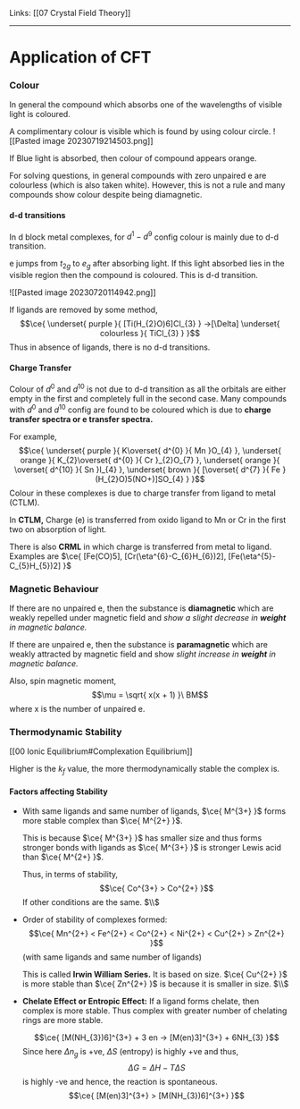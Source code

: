 Links: [[07 Crystal Field Theory]]
___
# Application of CFT
### Colour
In general the compound which absorbs one of the wavelengths of visible light is coloured. 

A complimentary colour is visible which is found by using colour circle. 
![[Pasted image 20230719214503.png]]

If Blue light is absorbed, then colour of compound appears orange. 

For solving questions, in general compounds with zero unpaired e are colourless (which is also taken white). However, this is not a rule and many compounds show colour despite being diamagnetic. 

#### d-d transitions
In d block metal complexes, for $d^{1} - d^{9}$ config colour is mainly due to d-d transition. 

e jumps from $t_{2g}$ to $e_{g}$ after absorbing light. If this light absorbed lies in the visible region then the compound is coloured. 
This is d-d transition. 

![[Pasted image 20230720114942.png]]


If ligands are removed by some method,
$$\ce{ \underset{ purple }{ [Ti(H_{2}O)6]Cl_{3} } ->[\Delta] \underset{ colourless }{ TiCl_{3} } }$$
Thus in absence of ligands, there is no d-d transitions. 

#### Charge Transfer
Colour of $d^{0}$ and $d^{10}$ is not due to d-d transition as all the orbitals are either empty in the first and completely full in the second case. 
Many compounds with $d^{0}$ and $d^{10}$ config are found to be coloured which is due to **charge transfer spectra or e transfer spectra.** 

For example,
$$\ce{ \underset{ purple }{ K\overset{ d^{0} }{ Mn }O_{4} }, \underset{ orange }{ K_{2}\overset{ d^{0} }{ Cr }_{2}O_{7} }, \underset{ orange }{ \overset{ d^{10} }{ Sn }I_{4} }, \underset{ brown }{ [\overset{ d^{7} }{ Fe }(H_{2}O)5(NO+)]SO_{4} } }$$
Colour in these complexes is due to charge transfer from ligand to metal (CTLM).

In **CTLM,** Charge (e) is transferred from oxido ligand to Mn or Cr in the first two on absorption of light. 

There is also **CRML** in which charge is transferred from metal to ligand. 
Examples are $\ce{ [Fe(CO)5], [Cr(\eta^{6}-C_{6}H_{6})2], [Fe(\eta^{5}-C_{5}H_{5})2] }$

### Magnetic Behaviour 
If there are no unpaired e, then the substance is **diamagnetic** which are weakly repelled under magnetic field and *show a slight decrease in **weight** in magnetic balance.* 

If there are unpaired e, then the substance is **paramagnetic** which are weakly attracted by magnetic field and show *slight increase in **weight** in magnetic balance.*

Also, spin magnetic moment,
$$\mu = \sqrt{ x(x + 1) }\ BM$$
where x is the number of unpaired e.

### Thermodynamic Stability 
[[00 Ionic Equilibrium#Complexation Equilibrium]]

Higher is the $k_{f}$ value, the more thermodynamically stable the complex is. 

#### Factors affecting Stability
- With same ligands and same number of ligands, $\ce{ M^{3+} }$ forms more stable complex than $\ce{ M^{2+} }$. 
  
  This is because $\ce{ M^{3+} }$ has smaller size and  thus forms stronger bonds with ligands as $\ce{ M^{3+} }$ is stronger Lewis acid than $\ce{ M^{2+} }$. 
  
  Thus, in terms of stability,
  $$\ce{ Co^{3+} > Co^{2+} }$$
	If other conditions are the same.
	$\\$

- Order of stability of complexes formed:
  $$\ce{ Mn^{2+} < Fe^{2+} < Co^{2+} < Ni^{2+} < Cu^{2+} > Zn^{2+} }$$
  (with same ligands and same number of ligands)
  
  This is called **Irwin William Series.** It is based on size. 
  $\ce{ Cu^{2+} }$ is more stable than $\ce{ Zn^{2+} }$ is because it is smaller in size. 
  $\\$

- **Chelate Effect or Entropic Effect:** If a ligand forms chelate, then complex is more stable.
  Thus complex with greater number of chelating rings are more stable. 
  
  $$\ce{ [M(NH_{3})6]^{3+} + 3 en -> [M(en)3]^{3+} + 6NH_{3} }$$
  Since here $\Delta n_{g}$ is +ve, $\Delta S$ (entropy) is highly +ve and thus, 
  $$\Delta G = \Delta H - T\Delta S$$
  is highly -ve and hence, the reaction is spontaneous. 
  $$\ce{ [M(en)3]^{3+} > [M(NH_{3})6]^{3+} }$$


